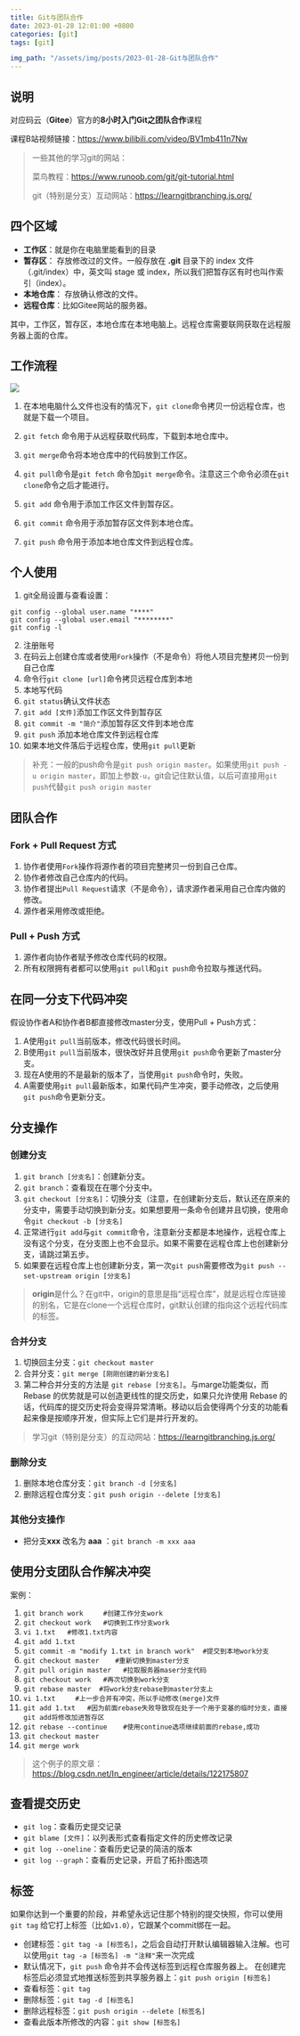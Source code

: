 ```yaml
---
title: Git与团队合作
date: 2023-01-28 12:01:00 +0800
categories: [git]
tags: [git]

img_path: "/assets/img/posts/2023-01-28-Git与团队合作"
---
```

## 说明

对应码云（**Gitee**）官方的**8小时入门Git之团队合作**课程

课程B站视频链接：https://www.bilibili.com/video/BV1mb411n7Nw

>   一些其他的学习git的网站：
>
>   菜鸟教程：https://www.runoob.com/git/git-tutorial.html
>
>   git（特别是分支）互动网站：https://learngitbranching.js.org/

## 四个区域

-   **工作区**：就是你在电脑里能看到的目录
-   **暂存区**： 存放修改过的文件。一般存放在 **.git** 目录下的 index 文件（.git/index）中，英文叫 stage 或 index，所以我们把暂存区有时也叫作索引（index）。
-   **本地仓库**： 存放确认修改的文件。
-   **远程仓库**：比如Gitee网站的服务器。

其中，工作区，暂存区，本地仓库在本地电脑上。远程仓库需要联网获取在远程服务器上面的仓库。

## 工作流程

![](working_process.png)

1.   在本地电脑什么文件也没有的情况下，`git clone`命令拷贝一份远程仓库，也就是下载一个项目。

2.   `git fetch` 命令用于从远程获取代码库，下载到本地仓库中。

3.   `git merge`命令将本地仓库中的代码放到工作区。

4.   `git pull`命令是`git fetch` 命令加`git merge`命令。注意这三个命令必须在`git clone`命令之后才能进行。

5.   `git add` 命令用于添加工作区文件到暂存区。

6.   `git commit` 命令用于添加暂存区文件到本地仓库。

7.   `git push` 命令用于添加本地仓库文件到远程仓库。

## 个人使用

1.   git全局设置与查看设置：

```
git config --global user.name "****"
git config --global user.email "********"
git config -l
```

2.   注册账号
2.   在码云上创建仓库或者使用`Fork`操作（不是命令）将他人项目完整拷贝一份到自己仓库
2.   命令行`git clone [url]`命令拷贝远程仓库到本地
2.   本地写代码
2.   `git status`确认文件状态
2.   `git add [文件]`添加工作区文件到暂存区
2.   `git commit -m "简介"`添加暂存区文件到本地仓库
2.   `git push` 添加本地仓库文件到远程仓库
2.   如果本地文件落后于远程仓库，使用`git pull`更新

>   补充：一般的push命令是`git push origin master`。如果使用`git push -u origin master`，即加上参数`-u`，git会记住默认值，以后可直接用`git push`代替`git push origin master`

## 团队合作

### Fork + Pull Request 方式

1.   协作者使用`Fork`操作将源作者的项目完整拷贝一份到自己仓库。
2.   协作者修改自己仓库内的代码。
3.   协作者提出`Pull Request`请求（不是命令），请求源作者采用自己仓库内做的修改。
4.   源作者采用修改或拒绝。

### Pull + Push 方式

1.   源作者向协作者赋予修改仓库代码的权限。
2.   所有权限拥有者都可以使用`git pull`和`git push`命令拉取与推送代码。

## 在同一分支下代码冲突

假设协作者A和协作者B都直接修改master分支，使用Pull + Push方式：

1.   A使用`git pull`当前版本，修改代码很长时间。
2.   B使用`git pull`当前版本，很快改好并且使用`git push`命令更新了master分支。
3.   现在A使用的不是最新的版本了，当使用`git push`命令时，失败。
4.   A需要使用`git pull`最新版本，如果代码产生冲突，要手动修改，之后使用`git push`命令更新分支。

## 分支操作

### 创建分支

1.   `git branch [分支名]`：创建新分支。
2.   `git branch`：查看现在在哪个分支中。
3.   `git checkout [分支名]`：切换分支（注意，在创建新分支后，默认还在原来的分支中，需要手动切换到新分支。如果想要用一条命令创建并且切换，使用命令`git checkout -b [分支名]`
4.   正常进行`git add`与`git commit`命令，注意新分支都是本地操作，远程仓库上没有这个分支，在分支图上也不会显示。如果不需要在远程仓库上也创建新分支，请跳过第五步。
5.   如果要在远程仓库上也创建新分支，第一次`git push`需要修改为`git push --set-upstream origin [分支名]`

>   **origin**是什么？在git中，origin的意思是指“远程仓库”，就是远程仓库链接的别名，它是在clone一个远程仓库时，git默认创建的指向这个远程代码库的标签。

### 合并分支

1.   切换回主分支：`git checkout master`
2.   合并分支：`git merge [刚刚创建的新分支名]`
3.   第二种合并分支的方法是 `git rebase [分支名]`。与marge功能类似，而Rebase 的优势就是可以创造更线性的提交历史，如果只允许使用 Rebase 的话，代码库的提交历史将会变得异常清晰。移动以后会使得两个分支的功能看起来像是按顺序开发，但实际上它们是并行开发的。

>   学习git（特别是分支）的互动网站：https://learngitbranching.js.org/

### 删除分支

1.   删除本地仓库分支：`git branch -d [分支名]`
2.   删除远程仓库分支：`git push origin --delete [分支名]`

### 其他分支操作

-   把分支**xxx** 改名为 **aaa** ：`git branch -m xxx aaa`

## 使用分支团队合作解决冲突

案例：

1.   `git branch work     #创建工作分支work`
2.   `git checkout work   #切换到工作分支work`
3.   `vi 1.txt   #修改1.txt内容`
4.   `git add 1.txt`
5.   `git commit -m "modify 1.txt in branch work"  #提交到本地work分支`
6.   `git checkout master    #重新切换到master分支`
7.   `git pull origin master   #拉取服务器maser分支代码`
8.   `git checkout work   #再次切换到work分支`
9.   `git rebase master  #将work分支rebase到master分支上`
10.   `vi 1.txt     #上一步合并有冲突，所以手动修改(merge)文件`
11.   `git add 1.txt   #因为前面rebase失败导致现在处于一个用于变基的临时分支，直接git add将修改加进暂存区`
12.   `git rebase --continue    #使用continue选项继续前面的rebase,成功`
13.   `git checkout master`
14.   `git merge work `

>   这个例子的原文章：https://blog.csdn.net/In_engineer/article/details/122175807

## 查看提交历史

-   `git log`：查看历史提交记录
-   `git blame [文件]`：以列表形式查看指定文件的历史修改记录
-   `git log --oneline`：查看历史记录的简洁的版本
-   `git log --graph`：查看历史记录，开启了拓扑图选项

## 标签

如果你达到一个重要的阶段，并希望永远记住那个特别的提交快照，你可以使用 `git tag` 给它打上标签（比如`v1.0`），它跟某个commit绑在一起。

-   创建标签：`git tag -a [标签名]`，之后会自动打开默认编辑器输入注解。也可以使用`git tag -a [标签名] -m "注释"`来一次完成
-   默认情况下，`git push` 命令并不会传送标签到远程仓库服务器上。 在创建完标签后必须显式地推送标签到共享服务器上：`git push origin [标签名]`
-   查看标签：`git tag`
-   删除标签：`git tag -d [标签名]`
-   删除远程标签：`git push origin --delete [标签名]`
-   查看此版本所修改的内容：`git show [标签名]`
